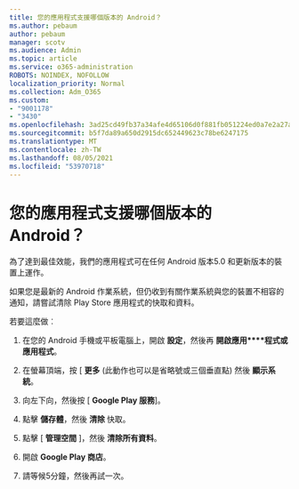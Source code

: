 ```yaml
---
title: 您的應用程式支援哪個版本的 Android？
ms.author: pebaum
author: pebaum
manager: scotv
ms.audience: Admin
ms.topic: article
ms.service: o365-administration
ROBOTS: NOINDEX, NOFOLLOW
localization_priority: Normal
ms.collection: Adm_O365
ms.custom:
- "9001178"
- "3430"
ms.openlocfilehash: 3ad25cd49fb37a34afe4d65106d0f881fb051224ed0a7e2a27a1fd2f52645433
ms.sourcegitcommit: b5f7da89a650d2915dc652449623c78be6247175
ms.translationtype: MT
ms.contentlocale: zh-TW
ms.lasthandoff: 08/05/2021
ms.locfileid: "53970718"
---
```

# <a name="what-version-of-android-does-your-app-support"></a>您的應用程式支援哪個版本的 Android？

為了達到最佳效能，我們的應用程式可在任何 Android 版本5.0 和更新版本的裝置上運作。

如果您是最新的 Android 作業系統，但仍收到有關作業系統與您的裝置不相容的通知，請嘗試清除 Play Store 應用程式的快取和資料。

若要這麼做︰ 

1. 在您的 Android 手機或平板電腦上，開啟 **設定**，然後再 **開啟應用****程式或應用程式**。

2. 在螢幕頂端，按 [ **更多** (此動作也可以是省略號或三個垂直點) 然後 **顯示系統**。 

3. 向左下向，然後按 [ **Google Play 服務**]。 

4. 點擊 **儲存體**，然後 **清除** 快取。 

5. 點擊 [ **管理空間** ]，然後 **清除所有資料**。 

6. 開啟 **Google Play 商店**。 

7. 請等候5分鐘，然後再試一次。 